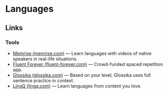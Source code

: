# Languages

## Links

### Tools
- [Memrise (memrise.com)](https://www.memrise.com) — Learn languages with videos of native speakers in real-life situations.
- [Fluent Forever (fluent-forever.com)](https://fluent-forever.com/) — Crowd-funded spaced repetition app.
- [Glossika (glossika.com)](https://ai.glossika.com/home) — Based on your level, Glossika uses full sentence practice in context.
- [LingQ (lingq.com)](https://www.lingq.com/en/) — Learn languages from content you love.
